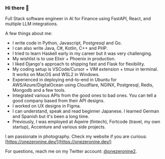 ### Hi there 👋

Full Stack software engineer in AI for Finance using FastAPI, React, and multiple LLM integrations.

A few things about me:
- I write code in Python, Javascript, Postgresql and Go.
- I can also write Java, C#, Kotlin, C++ and PHP.
- I tried to learn Haskell early in my career but it was very challenging.
- My wishlist is to use Elixir + Phoenix in production.
- I liked Django's approach to shipping fast and Flask for flexibility.
- My coding setup is VSCode/Cursor + VIM extension + tmux in terminal. It works on MacOS and WSL2 in Windows.
- Experienced in deploying end-to-end in Ubuntu for AWS/Azure/DigitalOcean using Cloudflare, NGINX, Postgresql, Redis, Mongodb and a few tools.
- Integrated various APIs from the good ones to bad ones. You can tell a good company based from their API designs. 
- I worked on UX designs in Figma.
- I can understand, speak and read beginner Japanese. I learned German and Spanish but it's been a long time.
- Previously, I was employed at Aqwire (fintech), Fortcode (travel, my own startup), Accenture and various side projects.

I am passionate in photography. Check my website if you are curious: [https://onezeronine.dev/](https://onezeronine.dev/)

For questions, reach me on my Twitter account: [@onezeronine2](https://twitter.com/onezeronine2).
